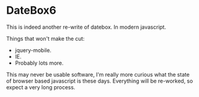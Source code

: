 # DateBox6

This is indeed another re-write of datebox.  In modern javascript.

Things that won't make the cut:

* jquery-mobile.
* IE.
* Probably lots more.

This may never be usable software, I'm really more curious what the state of browser based javascript is these days.  Everything will be re-worked, so expect a very long process.
